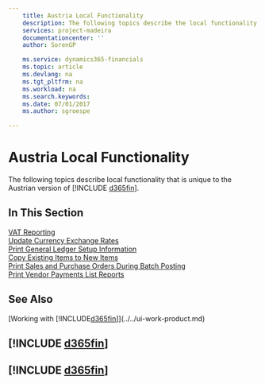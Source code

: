 ```yaml
---
    title: Austria Local Functionality
    description: The following topics describe the local functionality in the Austrian version of Business Central.
    services: project-madeira
    documentationcenter: ''
    author: SorenGP

    ms.service: dynamics365-financials
    ms.topic: article
    ms.devlang: na
    ms.tgt_pltfrm: na
    ms.workload: na
    ms.search.keywords:
    ms.date: 07/01/2017
    ms.author: sgroespe

---
```

# Austria Local Functionality
The following topics describe local functionality that is unique to the Austrian version of [!INCLUDE [d365fin](../../includes/d365fin_md.md)].  

## In This Section  

[VAT Reporting](vat-reporting.md)  
[Update Currency Exchange Rates](../../finance-how-update-currencies.md)  
[Print General Ledger Setup Information](how-to-print-general-ledger-setup-information.md)  
[Copy Existing Items to New Items](how-to-copy-existing-items-to-new-items.md)  
[Print Sales and Purchase Orders During Batch Posting](how-to-print-sales-and-purchase-orders-during-batch-posting.md)  
[Print Vendor Payments List Reports](how-to-print-vendor-payments-list-reports.md)

## See Also
[Working with [!INCLUDE[d365fin](../../includes/d365fin_md.md)]](../../ui-work-product.md)

## [!INCLUDE [d365fin](../../includes/free_trial_md.md)]  
## [!INCLUDE [d365fin](../../includes/training_link_md.md)]
